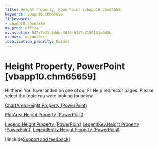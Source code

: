 ```yaml
---
title: Height Property, PowerPoint [vbapp10.chm65659]
keywords: vbapp10.chm65659
f1_keywords:
- vbapp10.chm65659
ms.prod: office
ms.assetid: 545a7e33-1ddb-40f0-8347-4150141c0d2b
ms.date: 06/08/2017
localization_priority: Normal
---
```



# Height Property, PowerPoint [vbapp10.chm65659]

Hi there! You have landed on one of our F1 Help redirector pages. Please select the topic you were looking for below.

[ChartArea.Height Property (PowerPoint)](http://msdn.microsoft.com/library/01deb7e5-af03-df99-5a3b-15cfd5236f78%28Office.15%29.aspx)

[PlotArea.Height Property (PowerPoint)](http://msdn.microsoft.com/library/c6c34189-cab8-4fca-a039-332eb8a90128%28Office.15%29.aspx)

[Legend.Height Property (PowerPoint)](http://msdn.microsoft.com/library/53edaa56-87d5-d0c6-05cd-5f55b6394774%28Office.15%29.aspx)
[LegendKey.Height Property (PowerPoint)](http://msdn.microsoft.com/library/f12c9287-99a8-3d68-1c22-79c8e84b02e9%28Office.15%29.aspx)
[LegendEntry.Height Property (PowerPoint)](http://msdn.microsoft.com/library/eaf854c0-ee67-d6f7-df4c-eb8d67d489d0%28Office.15%29.aspx)

[!include[Support and feedback](~/includes/feedback-boilerplate.md)]